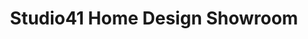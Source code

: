 ---
title: "Studio41 Home Design Showroom"
url: /lincolnwood/studio41-home-design-showroom/
shop: kitchen
---